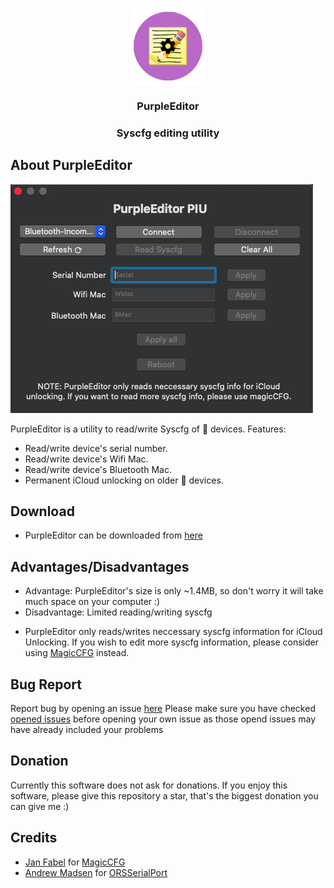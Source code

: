 <br />
<p align="center">
  <a href="https://github.com/j4nf4b3l/MagicClock">
    <img src="image/purple.png" alt="Logo" width="120" height="120">
  </a>

  <h3 align="center">PurpleEditor</h3>
  <h3 align="center">Syscfg editing utility</h3>


## About PurpleEditor
![](image/image.png)

PurpleEditor is a utility to read/write Syscfg of  devices.
Features:
* Read/write device's serial number.
* Read/write device's Wifi Mac.
* Read/write device's Bluetooth Mac.
* Permanent iCloud unlocking on older  devices.
## Download
* PurpleEditor can be downloaded from [here](https://github.com/Mini-Exploit/PurpleEditor/releases/)
## Advantages/Disadvantages
* Advantage: PurpleEditor's size is only ~1.4MB, so don't worry it will take much space on your computer :)
* Disadvantage: Limited reading/writing syscfg
- PurpleEditor only reads/writes neccessary syscfg information for iCloud Unlocking. If you wish to edit more syscfg information, please consider using [MagicCFG](https://github.com/j4nf4b3l/magicCFG) instead.
## Bug Report
Report bug by opening an issue [here](https://github.com/Mini-Exploit/PurpleEditor/issues)
Please make sure you have checked [opened issues](https://github.com/Mini-Exploit/PurpleEditor/issues) before opening your own issue as those opend issues may have already included your problems
## Donation
Currently this software does not ask for donations. If you enjoy this software, please give this repository a star, that's the biggest donation you can give me :)
## Credits
* [Jan Fabel](http://github.com/j4nf4b3l) for [MagicCFG](http://github.com/j4nf4b3l)
* [Andrew Madsen](https://github.com/armadsen) for [ORSSerialPort](https://github.com/armadsen/ORSSerialPort)
